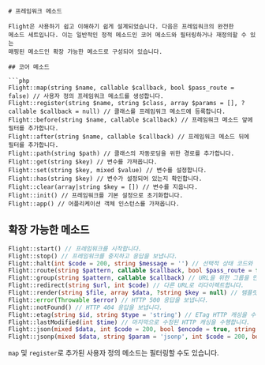 ```ko
# 프레임워크 메소드

Flight은 사용하기 쉽고 이해하기 쉽게 설계되었습니다. 다음은 프레임워크의 완전한
메소드 세트입니다. 이는 일반적인 정적 메소드인 코어 메소드와 필터링하거나 재정의할 수 있는
매핑된 메소드인 확장 가능한 메소드로 구성되어 있습니다.

## 코어 메소드

```php
Flight::map(string $name, callable $callback, bool $pass_route = false) // 사용자 정의 프레임워크 메소드를 생성합니다.
Flight::register(string $name, string $class, array $params = [], ?callable $callback = null) // 클래스를 프레임워크 메소드에 등록합니다.
Flight::before(string $name, callable $callback) // 프레임워크 메소드 앞에 필터를 추가합니다.
Flight::after(string $name, callable $callback) // 프레임워크 메소드 뒤에 필터를 추가합니다.
Flight::path(string $path) // 클래스의 자동로딩을 위한 경로를 추가합니다.
Flight::get(string $key) // 변수를 가져옵니다.
Flight::set(string $key, mixed $value) // 변수를 설정합니다.
Flight::has(string $key) // 변수가 설정되어 있는지 확인합니다.
Flight::clear(array|string $key = []) // 변수를 지웁니다.
Flight::init() // 프레임워크를 기본 설정으로 초기화합니다.
Flight::app() // 어플리케이션 객체 인스턴스를 가져옵니다.
```

## 확장 가능한 메소드

```php
Flight::start() // 프레임워크를 시작합니다.
Flight::stop() // 프레임워크를 중지하고 응답을 보냅니다.
Flight::halt(int $code = 200, string $message = '') // 선택적 상태 코드와 메시지로 프레임워크를 중지합니다.
Flight::route(string $pattern, callable $callback, bool $pass_route = false) // URL 패턴을 콜백에 매핑합니다.
Flight::group(string $pattern, callable $callback) // URL을 위한 그룹을 만듭니다. 패턴은 문자열이어야 합니다.
Flight::redirect(string $url, int $code) // 다른 URL로 리다이렉트합니다.
Flight::render(string $file, array $data, ?string $key = null) // 템플릿 파일을 렌더링합니다.
Flight::error(Throwable $error) // HTTP 500 응답을 보냅니다.
Flight::notFound() // HTTP 404 응답을 보냅니다.
Flight::etag(string $id, string $type = 'string') // ETag HTTP 캐싱을 수행합니다.
Flight::lastModified(int $time) // 마지막으로 수정된 HTTP 캐싱을 수행합니다.
Flight::json(mixed $data, int $code = 200, bool $encode = true, string $charset = 'utf8', int $option) // JSON 응답을 보냅니다.
Flight::jsonp(mixed $data, string $param = 'jsonp', int $code = 200, bool $encode = true, string $charset = 'utf8', int $option) // JSONP 응답을 보냅니다.
```

`map` 및 `register`로 추가된 사용자 정의 메소드는 필터링할 수도 있습니다.
```